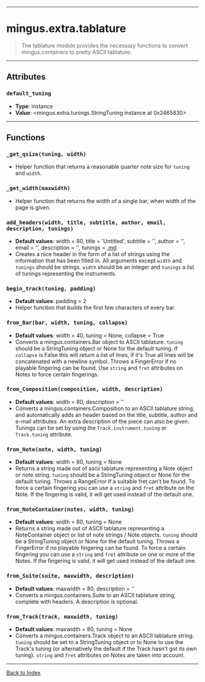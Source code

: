 
---


# mingus.extra.tablature #



> The tablature module provides the necessary functions to convert
> mingus.containers to pretty ASCII tablature.




---


## Attributes ##

### `default_tuning` ###

  * **Type**: instance
  * **Value**: <mingus.extra.tunings.StringTuning instance at 0x2465830>


---


## Functions ##

### `_get_qsize(tuning, width)` ###

  * Helper function that returns a reasonable quarter note size for `tuning` and `width`.

### `_get_width(maxwidth)` ###

  * Helper function that returns the width of a single bar, when width of the page is given.

### `add_headers(width, title, subtitle, author, email, description, tunings)` ###

  * **Default values**: width = 80, title = 'Untitled', subtitle = '', author = '', email = '', description = '', tunings = [.md](.md)
  * Creates a nice header in the form of a list of strings using the information that has been filled in. All arguments except `width` and `tunings` should be strings. `width` should be an integer and `tunings` a list of tunings representing the instruments.

### `begin_track(tuning, padding)` ###

  * **Default values**: padding = 2
  * Helper function that builds the first few characters of every bar.

### `from_Bar(bar, width, tuning, collapse)` ###

  * **Default values**: width = 40, tuning = None, collapse = True
  * Converts a mingus.containers.Bar object to ASCII tablature. `tuning` should be a StringTuning object or None for the default tuning. If `collapse` is False this will return a list of lines, if it's True all lines will be concatenated with a newline symbol. Throws a FingerError if no playable fingering can be found. Use `string` and `fret` attributes on Notes to force certain fingerings.

### `from_Composition(composition, width, description)` ###

  * **Default values**: width = 80, description = ''
  * Converts a mingus.containers.Composition to an ASCII tablature string, and automatically adds an header based on the title, subtitle, author and e-mail attributes. An extra description of the piece can also be given. Tunings can be set by using the `Track.instrument.tuning` or `Track.tuning` attribute.

### `from_Note(note, width, tuning)` ###

  * **Default values**: width = 80, tuning = None
  * Returns a string made out of ascii tablature representing a Note object or note string. `tuning` should be a StringTuning object or None for the default tuning. Throws a RangeError if a suitable fret can't be found. To force a certain fingering you can use a `string` and `fret` attribute on the Note. If the fingering is valid, it will get used instead of the default one.

### `from_NoteContainer(notes, width, tuning)` ###

  * **Default values**: width = 80, tuning = None
  * Returns a string made out of ASCII tablature representing a NoteContainer object or list of note strings / Note objects. `tuning` should be a StringTuning object or None for the default tuning. Throws a FingerError if no playable fingering can be found. To force a certain fingering you can use a `string` and `fret` attribute on one or more of the Notes. If the fingering is valid, it will get used instead of the default one.

### `from_Suite(suite, maxwidth, description)` ###

  * **Default values**: maxwidth = 80, description = ''
  * Converts a mingus.containers.Suite to an ASCII tablature string, complete with headers. A description is optional.

### `from_Track(track, maxwidth, tuning)` ###

  * **Default values**: maxwidth = 80, tuning = None
  * Converts a mingus.containers.Track object to an ASCII tablature string. `tuning` should be set to a StringTuning object or to None to use the Track's tuning (or alternatively the default if the Track hasn't got its own tuning). `string` and `fret` attributes on Notes are taken into account.


---


[Back to Index](mingusIndex.md)